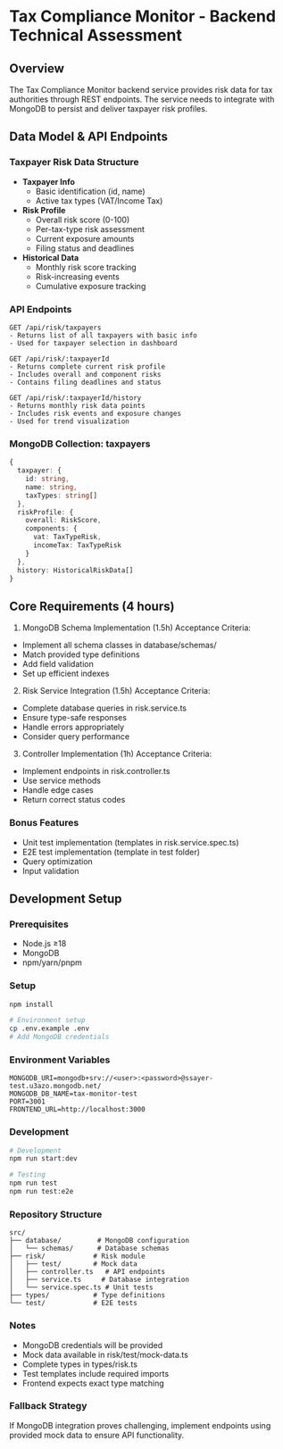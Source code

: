 # Tax Compliance Monitor - Backend Technical Assessment

## Overview
The Tax Compliance Monitor backend service provides risk data for tax authorities through REST endpoints. The service needs to integrate with MongoDB to persist and deliver taxpayer risk profiles.

## Data Model & API Endpoints

### Taxpayer Risk Data Structure
* **Taxpayer Info**
  * Basic identification (id, name)
  * Active tax types (VAT/Income Tax)
* **Risk Profile**
  * Overall risk score (0-100)
  * Per-tax-type risk assessment
  * Current exposure amounts
  * Filing status and deadlines
* **Historical Data**
  * Monthly risk score tracking
  * Risk-increasing events
  * Cumulative exposure tracking

### API Endpoints
```
GET /api/risk/taxpayers
- Returns list of all taxpayers with basic info
- Used for taxpayer selection in dashboard

GET /api/risk/:taxpayerId
- Returns complete current risk profile
- Includes overall and component risks
- Contains filing deadlines and status

GET /api/risk/:taxpayerId/history
- Returns monthly risk data points
- Includes risk events and exposure changes
- Used for trend visualization
```

### MongoDB Collection: taxpayers
```typescript
{
  taxpayer: {
    id: string,
    name: string,
    taxTypes: string[]
  },
  riskProfile: {
    overall: RiskScore,
    components: {
      vat: TaxTypeRisk,
      incomeTax: TaxTypeRisk
    }
  },
  history: HistoricalRiskData[]
}
```

## Core Requirements (4 hours)

1. MongoDB Schema Implementation (1.5h)
Acceptance Criteria:
- Implement all schema classes in database/schemas/
- Match provided type definitions
- Add field validation
- Set up efficient indexes

2. Risk Service Integration (1.5h)
Acceptance Criteria:
- Complete database queries in risk.service.ts
- Ensure type-safe responses
- Handle errors appropriately
- Consider query performance

3. Controller Implementation (1h)
Acceptance Criteria:
- Implement endpoints in risk.controller.ts
- Use service methods
- Handle edge cases
- Return correct status codes

### Bonus Features
- Unit test implementation (templates in risk.service.spec.ts)
- E2E test implementation (template in test folder)
- Query optimization
- Input validation

## Development Setup

### Prerequisites
- Node.js ≥18
- MongoDB
- npm/yarn/pnpm

### Setup
```bash
npm install

# Environment setup
cp .env.example .env
# Add MongoDB credentials
```

### Environment Variables
```env
MONGODB_URI=mongodb+srv://<user>:<password>@ssayer-test.u3azo.mongodb.net/
MONGODB_DB_NAME=tax-monitor-test
PORT=3001
FRONTEND_URL=http://localhost:3000
```

### Development
```bash
# Development
npm run start:dev

# Testing
npm run test
npm run test:e2e
```

### Repository Structure
```
src/
├── database/         # MongoDB configuration
│   └── schemas/      # Database schemas
├── risk/            # Risk module
│   ├── test/        # Mock data
│   ├── controller.ts   # API endpoints
│   ├── service.ts     # Database integration
│   └── service.spec.ts # Unit tests
├── types/           # Type definitions
└── test/            # E2E tests
```

### Notes
- MongoDB credentials will be provided
- Mock data available in risk/test/mock-data.ts
- Complete types in types/risk.ts
- Test templates include required imports
- Frontend expects exact type matching

### Fallback Strategy
If MongoDB integration proves challenging, implement endpoints using provided mock data to ensure API functionality.